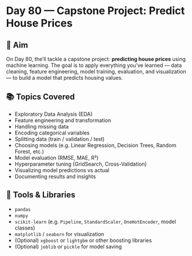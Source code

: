 # Day 80 — Capstone Project: Predict House Prices

## 🎯 Aim

On Day 80, the’ll tackle a capstone project: **predicting house prices** using machine learning. The goal is to apply everything you’ve learned — data cleaning, feature engineering, model training, evaluation, and visualization — to build a model that predicts housing values.

## 📚 Topics Covered

- Exploratory Data Analysis (EDA)  
- Feature engineering and transformation  
- Handling missing data  
- Encoding categorical variables  
- Splitting data (train / validation / test)  
- Choosing models (e.g. Linear Regression, Decision Trees, Random Forest, etc.)  
- Model evaluation (RMSE, MAE, R²)  
- Hyperparameter tuning (GridSearch, Cross-Validation)  
- Visualizing model predictions vs actual  
- Documenting results and insights  

## 🧰 Tools & Libraries

- `pandas`  
- `numpy`  
- `scikit-learn` (e.g. `Pipeline`, `StandardScaler`, `OneHotEncoder`, model classes)  
- `matplotlib` / `seaborn` for visualization  
- (Optional) `xgboost` or `lightgbm` or other boosting libraries  
- (Optional) `joblib` or `pickle` for model saving  


